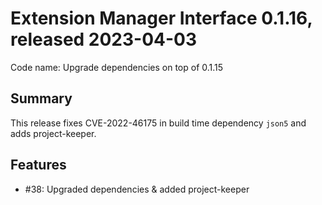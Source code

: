 # Extension Manager Interface 0.1.16, released 2023-04-03

Code name: Upgrade dependencies on top of 0.1.15

## Summary

This release fixes CVE-2022-46175 in build time dependency `json5` and adds project-keeper.

## Features

* #38: Upgraded dependencies & added project-keeper

